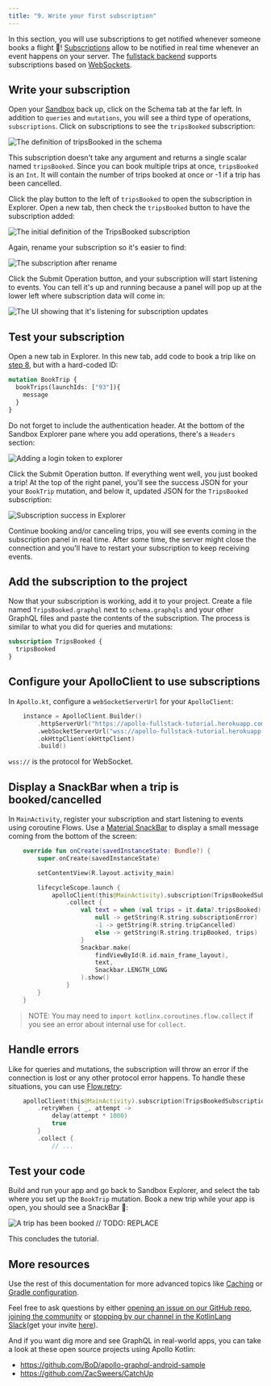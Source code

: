 ```yaml
---
title: "9. Write your first subscription"
---
```


In this section, you will use subscriptions to get notified whenever someone books a flight 🚀! [Subscriptions](https://graphql.org/blog/subscriptions-in-graphql-and-relay/) allow to be notified in real time whenever an event happens on your server. The [fullstack backend](https://apollo-fullstack-tutorial.herokuapp.com) supports subscriptions based on [WebSockets](https://en.wikipedia.org/wiki/WebSocket).


## Write your subscription

Open your [Sandbox](https://studio.apollographql.com/sandbox/explorer?endpoint=https%3A%2F%2Fapollo-fullstack-tutorial.herokuapp.com) back up, click on the Schema tab at the far left. In addition to `queries` and `mutations`, you will see a third type of operations, `subscriptions`. Click on subscriptions to see the `tripsBooked` subscription:

<img alt="The definition of tripsBooked in the schema" class="screenshot" src="images/schema_tripsBooked_definition.png"/>

This subscription doesn't take any argument and returns a single scalar named `tripsBooked`. Since you can book multiple trips at once, `tripsBooked` is an `Int`. It will contain the number of trips booked at once or -1 if a trip has been cancelled.

Click the play button to the left of `tripsBooked` to open the subscription in Explorer. Open a new tab, then check the `tripsBooked` button to have the subscription added:

<img alt="The initial definition of the TripsBooked subscription" class="screenshot" src="images/explorer_tripsbooked_initial.png"/>

Again, rename your subscription so it's easier to find:

<img alt="The subscription after rename" class="screenshot" src="images/explorer_tripsbooked_renamed.png"/>

Click the Submit Operation button, and your subscription will start listening to events. You can tell it's up and running because a panel will pop up at the lower left where subscription data will come in:

<img alt="The UI showing that it's listening for subscription updates" class="screenshot" src="images/explorer_subscriptions_listening.png"/>

## Test your subscription

Open a new tab in Explorer. In this new tab, add code to book a trip like on [step 8](tutorial-mutations), but with a hard-coded ID:

```graphql
mutation BookTrip {
  bookTrips(launchIds: ["93"]){
    message
  }
}
```

Do not forget to include the authentication header. At the bottom of the Sandbox Explorer pane where you add operations, there's a `Headers` section:

<img alt="Adding a login token to explorer" class="screenshot" src="images/explorer_authentication_header.png"/>

Click the Submit Operation button. If everything went well, you just booked a trip! At the top of the right panel, you'll see the success JSON for your your `BookTrip` mutation, and below it, updated JSON for the `TripsBooked` subscription:

<img alt="Subscription success in Explorer" class="screenshot" src="images/explorer_subscription_success.png"/>

Continue booking and/or canceling trips, you will see events coming in the subscription panel in real time. After some time, the server might close the connection and you'll have to restart your subscription to keep receiving events.

## Add the subscription to the project

Now that your subscription is working, add it to your project. Create a file named `TripsBooked.graphql` next to `schema.graphqls` and your other GraphQL files and paste the contents of the subscription. The process is similar to what you did for queries and mutations:

```graphql:title=app/src/main/graphql/com/example/rocketreserver/TripsBooked.graphql
subscription TripsBooked {
  tripsBooked
}
```

## Configure your ApolloClient to use subscriptions

In `Apollo.kt`, configure a `webSocketServerUrl` for your `ApolloClient`:

```kotlin:title=Apollo.kt
    instance = ApolloClient.Builder()
        .httpServerUrl("https://apollo-fullstack-tutorial.herokuapp.com/graphql")
        .webSocketServerUrl("wss://apollo-fullstack-tutorial.herokuapp.com/graphql")
        .okHttpClient(okHttpClient)
        .build()
```

`wss://` is the protocol for WebSocket.

## Display a SnackBar when a trip is booked/cancelled

In `MainActivity`, register your subscription and start listening to events using coroutine Flows. Use a [Material SnackBar](https://material.io/develop/android/components/snackbar/) to display a small message coming from the bottom of the screen:

```kotlin:title=MainActivity.kt
    override fun onCreate(savedInstanceState: Bundle?) {
        super.onCreate(savedInstanceState)

        setContentView(R.layout.activity_main)

        lifecycleScope.launch {
            apolloClient(this@MainActivity).subscription(TripsBookedSubscription()).toFlow()
                .collect {
                    val text = when (val trips = it.data?.tripsBooked) {
                        null -> getString(R.string.subscriptionError)
                        -1 -> getString(R.string.tripCancelled)
                        else -> getString(R.string.tripBooked, trips)
                    }
                    Snackbar.make(
                        findViewById(R.id.main_frame_layout),
                        text,
                        Snackbar.LENGTH_LONG
                    ).show()
                }
        }
    }
```

> NOTE: You may need to `import kotlinx.coroutines.flow.collect` if you see an error about internal use for `collect`.

## Handle errors

Like for queries and mutations, the subscription will throw an error if the connection is lost or any other protocol error happens. To handle these situations, you can use [Flow.retry](https://kotlin.github.io/kotlinx.coroutines/kotlinx-coroutines-core/kotlinx.coroutines.flow/retry.html):

```kotlin:title=MainActivity.kt
    apolloClient(this@MainActivity).subscription(TripsBookedSubscription()).toFlow()
        .retryWhen { _, attempt ->
            delay(attempt * 1000)
            true
        }
        .collect {
            // ...
```

## Test your code

Build and run your app and go back to Sandbox Explorer, and select the tab where you set up the `BookTrip` mutation. Book a new trip while your app is open, you should see a SnackBar 🚀:

<img alt="A trip has been booked" class="screenshot" src="images/snackbar.png"/>
// TODO: REPLACE

This concludes the tutorial.

## More resources

Use the rest of this documentation for more advanced topics like [Caching](/essentials/caching/)  or [Gradle configuration](/essentials/plugin-configuration/).

Feel free to ask questions by either [opening an issue on our GitHub repo](https://github.com/apollographql/apollo-android/issues), [joining the community](http://community.apollographql.com/new-topic?category=Help&tags=mobile,client) or [stopping by our channel in the KotlinLang Slack](https://app.slack.com/client/T09229ZC6/C01A6KM1SBZ)(get your invite [here](https://slack.kotl.in/)).

And if you want dig more and see GraphQL in real-world apps, you can take a look at these open source projects using Apollo Kotlin:

* https://github.com/BoD/apollo-graphql-android-sample
* https://github.com/ZacSweers/CatchUp
